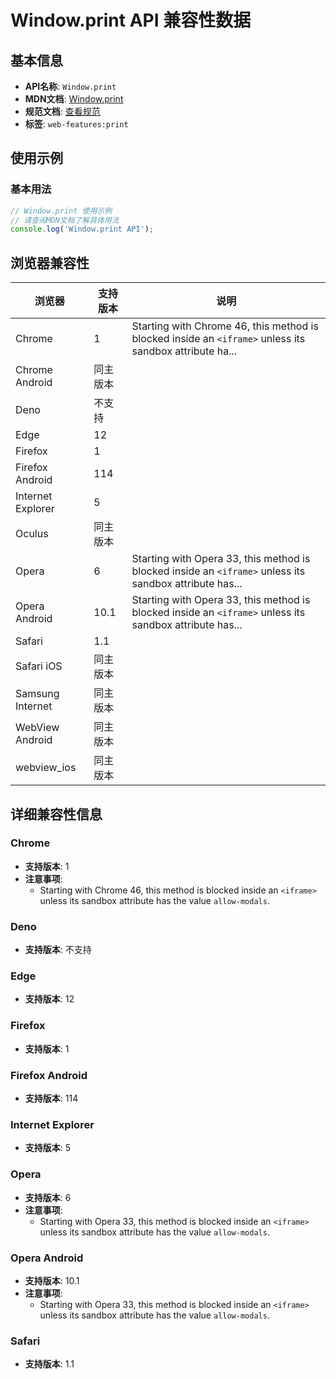# Window.print API 兼容性数据

## 基本信息

- **API名称**: `Window.print`
- **MDN文档**: [Window.print](https://developer.mozilla.org/docs/Web/API/Window/print)
- **规范文档**: [查看规范](https://html.spec.whatwg.org/multipage/timers-and-user-prompts.html#printing)
- **标签**: `web-features:print`

## 使用示例

### 基本用法

```javascript
// Window.print 使用示例
// 请查阅MDN文档了解具体用法
console.log('Window.print API');
```

## 浏览器兼容性

| 浏览器 | 支持版本 | 说明 |
|--------|----------|------|
| Chrome | 1 | Starting with Chrome 46, this method is blocked inside an `<iframe>` unless its sandbox attribute ha... |
| Chrome Android | 同主版本 |  |
| Deno | 不支持 |  |
| Edge | 12 |  |
| Firefox | 1 |  |
| Firefox Android | 114 |  |
| Internet Explorer | 5 |  |
| Oculus | 同主版本 |  |
| Opera | 6 | Starting with Opera 33, this method is blocked inside an `<iframe>` unless its sandbox attribute has... |
| Opera Android | 10.1 | Starting with Opera 33, this method is blocked inside an `<iframe>` unless its sandbox attribute has... |
| Safari | 1.1 |  |
| Safari iOS | 同主版本 |  |
| Samsung Internet | 同主版本 |  |
| WebView Android | 同主版本 |  |
| webview_ios | 同主版本 |  |

## 详细兼容性信息

### Chrome

- **支持版本**: 1
- **注意事项**:
  - Starting with Chrome 46, this method is blocked inside an `<iframe>` unless its sandbox attribute has the value `allow-modals`.

### Deno

- **支持版本**: 不支持

### Edge

- **支持版本**: 12

### Firefox

- **支持版本**: 1

### Firefox Android

- **支持版本**: 114

### Internet Explorer

- **支持版本**: 5

### Opera

- **支持版本**: 6
- **注意事项**:
  - Starting with Opera 33, this method is blocked inside an `<iframe>` unless its sandbox attribute has the value `allow-modals`.

### Opera Android

- **支持版本**: 10.1
- **注意事项**:
  - Starting with Opera 33, this method is blocked inside an `<iframe>` unless its sandbox attribute has the value `allow-modals`.

### Safari

- **支持版本**: 1.1

